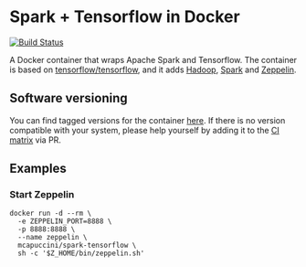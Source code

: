 # Spark + Tensorflow in Docker
[![Build Status](https://travis-ci.org/mcapuccini/spark-tensorflow.svg?branch=master)](https://travis-ci.org/mcapuccini/spark-tensorflow)

A Docker container that wraps Apache Spark and Tensorflow. The container is based on [tensorflow/tensorflow](https://hub.docker.com/r/tensorflow/tensorflow/), and it adds [Hadoop](http://hadoop.apache.org/), [Spark](https://spark.apache.org/) and [Zeppelin](https://zeppelin.apache.org/).

## Software versioning
You can find tagged versions for the container [here](https://hub.docker.com/r/mcapuccini/spark-tensorflow/tags/). If there is no version compatible with your system, please help yourself by adding it to the [CI matrix](https://github.com/mcapuccini/spark-tensorflow/blob/master/.travis.yml#L11) via PR.


## Examples

### Start Zeppelin
```
docker run -d --rm \
  -e ZEPPELIN_PORT=8888 \
  -p 8888:8888 \
  --name zeppelin \
  mcapuccini/spark-tensorflow \
  sh -c '$Z_HOME/bin/zeppelin.sh'
```
